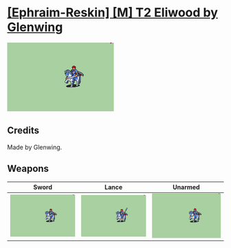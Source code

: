 # [\[Ephraim-Reskin\] \[M\] T2 Eliwood by Glenwing](./)
 

<img src="./1.%20Sword/Sword_000.png" alt="[Ephraim-Reskin] [M] T2 Eliwood by Glenwing standing" />

## Credits

Made by Glenwing.

## Weapons
 

|Sword |Lance |Unarmed |
|  :---: | :---: | :---: |
| <img alt="Sword animation" src="./1.%20Sword/Sword.gif" /> | <img alt="Lance animation" src="./2.%20Lance/Lance.gif" /> | <img alt="Unarmed animation" src="./8.%20Unarmed/Unarmed.gif" /> |
